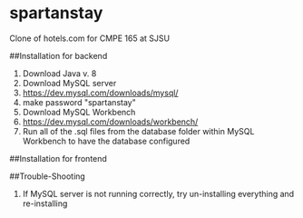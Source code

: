 # spartanstay
Clone of hotels.com for CMPE 165 at SJSU

##Installation for backend 
1. Download Java v. 8
2. Download MySQL server 
  1. https://dev.mysql.com/downloads/mysql/
  2. make password "spartanstay"
3. Download MySQL Workbench
  1. https://dev.mysql.com/downloads/workbench/
4. Run all of the .sql files from the database folder within MySQL Workbench to have the database configured

##Installation for frontend 


##Trouble-Shooting
1. If MySQL server is not running correctly, try un-installing everything and re-installing
